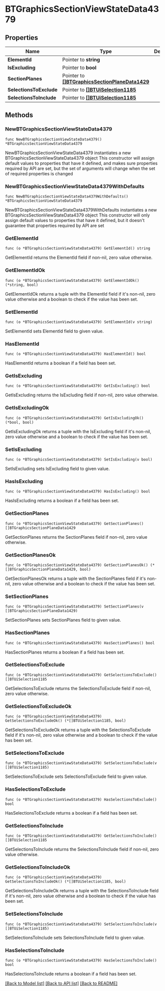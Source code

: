 # BTGraphicsSectionViewStateData4379

## Properties

Name | Type | Description | Notes
------------ | ------------- | ------------- | -------------
**ElementId** | Pointer to **string** |  | [optional] 
**IsExcluding** | Pointer to **bool** |  | [optional] 
**SectionPlanes** | Pointer to [**[]BTGraphicsSectionPlaneData1429**](BTGraphicsSectionPlaneData1429.md) |  | [optional] 
**SelectionsToExclude** | Pointer to [**[]BTUiSelection1185**](BTUiSelection1185.md) |  | [optional] 
**SelectionsToInclude** | Pointer to [**[]BTUiSelection1185**](BTUiSelection1185.md) |  | [optional] 

## Methods

### NewBTGraphicsSectionViewStateData4379

`func NewBTGraphicsSectionViewStateData4379() *BTGraphicsSectionViewStateData4379`

NewBTGraphicsSectionViewStateData4379 instantiates a new BTGraphicsSectionViewStateData4379 object
This constructor will assign default values to properties that have it defined,
and makes sure properties required by API are set, but the set of arguments
will change when the set of required properties is changed

### NewBTGraphicsSectionViewStateData4379WithDefaults

`func NewBTGraphicsSectionViewStateData4379WithDefaults() *BTGraphicsSectionViewStateData4379`

NewBTGraphicsSectionViewStateData4379WithDefaults instantiates a new BTGraphicsSectionViewStateData4379 object
This constructor will only assign default values to properties that have it defined,
but it doesn't guarantee that properties required by API are set

### GetElementId

`func (o *BTGraphicsSectionViewStateData4379) GetElementId() string`

GetElementId returns the ElementId field if non-nil, zero value otherwise.

### GetElementIdOk

`func (o *BTGraphicsSectionViewStateData4379) GetElementIdOk() (*string, bool)`

GetElementIdOk returns a tuple with the ElementId field if it's non-nil, zero value otherwise
and a boolean to check if the value has been set.

### SetElementId

`func (o *BTGraphicsSectionViewStateData4379) SetElementId(v string)`

SetElementId sets ElementId field to given value.

### HasElementId

`func (o *BTGraphicsSectionViewStateData4379) HasElementId() bool`

HasElementId returns a boolean if a field has been set.

### GetIsExcluding

`func (o *BTGraphicsSectionViewStateData4379) GetIsExcluding() bool`

GetIsExcluding returns the IsExcluding field if non-nil, zero value otherwise.

### GetIsExcludingOk

`func (o *BTGraphicsSectionViewStateData4379) GetIsExcludingOk() (*bool, bool)`

GetIsExcludingOk returns a tuple with the IsExcluding field if it's non-nil, zero value otherwise
and a boolean to check if the value has been set.

### SetIsExcluding

`func (o *BTGraphicsSectionViewStateData4379) SetIsExcluding(v bool)`

SetIsExcluding sets IsExcluding field to given value.

### HasIsExcluding

`func (o *BTGraphicsSectionViewStateData4379) HasIsExcluding() bool`

HasIsExcluding returns a boolean if a field has been set.

### GetSectionPlanes

`func (o *BTGraphicsSectionViewStateData4379) GetSectionPlanes() []BTGraphicsSectionPlaneData1429`

GetSectionPlanes returns the SectionPlanes field if non-nil, zero value otherwise.

### GetSectionPlanesOk

`func (o *BTGraphicsSectionViewStateData4379) GetSectionPlanesOk() (*[]BTGraphicsSectionPlaneData1429, bool)`

GetSectionPlanesOk returns a tuple with the SectionPlanes field if it's non-nil, zero value otherwise
and a boolean to check if the value has been set.

### SetSectionPlanes

`func (o *BTGraphicsSectionViewStateData4379) SetSectionPlanes(v []BTGraphicsSectionPlaneData1429)`

SetSectionPlanes sets SectionPlanes field to given value.

### HasSectionPlanes

`func (o *BTGraphicsSectionViewStateData4379) HasSectionPlanes() bool`

HasSectionPlanes returns a boolean if a field has been set.

### GetSelectionsToExclude

`func (o *BTGraphicsSectionViewStateData4379) GetSelectionsToExclude() []BTUiSelection1185`

GetSelectionsToExclude returns the SelectionsToExclude field if non-nil, zero value otherwise.

### GetSelectionsToExcludeOk

`func (o *BTGraphicsSectionViewStateData4379) GetSelectionsToExcludeOk() (*[]BTUiSelection1185, bool)`

GetSelectionsToExcludeOk returns a tuple with the SelectionsToExclude field if it's non-nil, zero value otherwise
and a boolean to check if the value has been set.

### SetSelectionsToExclude

`func (o *BTGraphicsSectionViewStateData4379) SetSelectionsToExclude(v []BTUiSelection1185)`

SetSelectionsToExclude sets SelectionsToExclude field to given value.

### HasSelectionsToExclude

`func (o *BTGraphicsSectionViewStateData4379) HasSelectionsToExclude() bool`

HasSelectionsToExclude returns a boolean if a field has been set.

### GetSelectionsToInclude

`func (o *BTGraphicsSectionViewStateData4379) GetSelectionsToInclude() []BTUiSelection1185`

GetSelectionsToInclude returns the SelectionsToInclude field if non-nil, zero value otherwise.

### GetSelectionsToIncludeOk

`func (o *BTGraphicsSectionViewStateData4379) GetSelectionsToIncludeOk() (*[]BTUiSelection1185, bool)`

GetSelectionsToIncludeOk returns a tuple with the SelectionsToInclude field if it's non-nil, zero value otherwise
and a boolean to check if the value has been set.

### SetSelectionsToInclude

`func (o *BTGraphicsSectionViewStateData4379) SetSelectionsToInclude(v []BTUiSelection1185)`

SetSelectionsToInclude sets SelectionsToInclude field to given value.

### HasSelectionsToInclude

`func (o *BTGraphicsSectionViewStateData4379) HasSelectionsToInclude() bool`

HasSelectionsToInclude returns a boolean if a field has been set.


[[Back to Model list]](../README.md#documentation-for-models) [[Back to API list]](../README.md#documentation-for-api-endpoints) [[Back to README]](../README.md)


